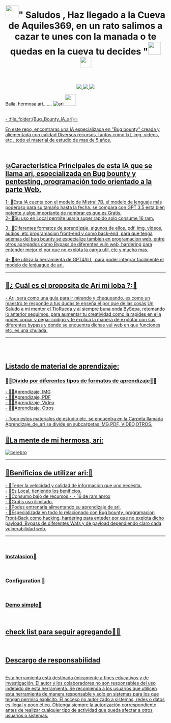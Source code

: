 <h1 align="center"><img height="40" src="https://github.com/7oSkaaa/7oSkaaa/blob/main/Images/about_me.gif?raw=true">" Saludos , Haz llegado a la Cueva de Aquiles369, en un rato salimos a cazar te unes con la manada o te quedas en la cueva tu decides "<img height="40" src="https://github.com/7oSkaaa/7oSkaaa/blob/main/Images/about_me.gif?raw=true"><img height="35" src="https://user-images.githubusercontent.com/73097560/115834477-dbab4500-a447-11eb-908a-139a6edaec5c.gif">
</h1></h1></p>
<br>

<p align="center" dir="auto">
  <a href="https://github.com/Aquiles369/Bug_Bounty_IA_ari/">
    <img src="https://camo.githubusercontent.com/da105b189e3c70fe16e58f109175a163e6eb05364b320932e87e665d0efe3062/68747470733a2f2f696d672e736869656c64732e696f2f6769746875622f762f72656c656173652f726f626f747368656c6c2f6d616769637265636f6e3f696e636c7564655f70726572656c6561736573" style="max-width: 100%;">
  </a>
  <a href="https://www.gnu.org/licenses/gpl-3.0.en.html" rel="nofollow">
    <img src="https://camo.githubusercontent.com/94fde40c724c45d6111b700ca9d643c99bfe94989cbefbb963ed062b74e41db5/68747470733a2f2f696d672e736869656c64732e696f2f6769746875622f6c6963656e73652f726f626f747368656c6c2f6d616769637265636f6e" data-canonical-src="https://github.com/Aquiles369/Bug_Bounty_IA_ari" style="max-width: 100%;">
  </a>
  <a href="https://github.com/Aquiles369/Bug_Bounty_IA_ari/commits/">
    <img src="https://camo.githubusercontent.com/9e551cd6871945d3e3e943bd5c6577dde53840fb48eb941ae69f506f67a6ba76/68747470733a2f2f696d672e736869656c64732e696f2f6769746875622f6c6173742d636f6d6d69742f726f626f747368656c6c2f6d616769637265636f6e" data-canonical-src="https://img.shields.io/github/last-commit/robotshell/magicrecon" style="max-width: 100%;">
  </a>
  <a href="https://github.com/Aquiles369/Bug_Bounty_IA_ari/commits/">
    
</p>


Baila, hermosa ari....... ![ari](https://github.com/user-attachments/assets/07940d38-e571-480f-92f3-4915f6b919d0) 
<img height="35" src="https://user-images.githubusercontent.com/73097560/115834477-dbab4500-a447-11eb-908a-139a6edaec5c.gif">

<br>
- :file_folder:(Bug_Bounty_IA_ari)💥
<p>  
En este repo, encontraras una IA especializada en "Bug bounty" creada y aliementada con calidad Diversos  recursos, tantos como txt, img, videos, etc , todo el material de estudio de mas de 5 años.<br></p>  
<br>
<h2> 💥Característica Principales de esta IA que se llama ari, especializada en Bug bounty y pentesting, programación todo orientado a la parte Web.</h2>
 1- 🙊Esta IA cuenta con el modelo de Mistral 7B, el modelo de lenguaje más poderoso para su tamaño hasta la fecha. se compara con GPT 3.5 esta bien potente y algo importante de nombrar es que es Gratis.<br

 2- 🙊Su uso en Local permite usarla super rapido solo consume 16 ram.<br>

 3- 🙊Diferentes formatos de aprendizaje, algunos de ellos, pdf, img, videos, audios, etc programacion front-end y como back-end, para que tenga ademas del bug bounty se especialize tambien en programacion web, entre otros agregados como Bypass de diferentes vuln web, hardering para entender mejor el por que no explota la carga util, etc y mucho mas.<br>

4- 🙊Se utiliza la herramienta de GPT4ALL, para poder integrar facilmente el modelo de lenjuague de ari.
<br>
<hr> 
<h2>👀¿ Cuál es el proposita de Ari mi loba ?:👀</h2> 
- Ari, sera como una guia para ir mirando y chequeando, es como un maestro te responde a tus dudas te enseña el por que de las cosas,Un Saludo a mi mentor el TioRueda y al siempre buna onda BySepa, retomando lo anterior seguimos,  para aumentar tu creatividad como la rapides en ella podes copiar y pegar codigo y te explica la manera de explotar con sus diferentes bypass y donde se encuentra dichas vul web en que funciones etc, es una chulada. 

<hr> 

<br>



 <br>

<h2> Listado de material de aprendizaje: </h2>

<h3> 🧙‍♂Divido por diferentes tipos de formatos de aprendizaje🧙‍♂</h3>
- 🧙‍♂️Aprendizaje, IMG<br>
- 🧙‍♂️Aprendizaje, PDF<br>
- 🧙‍♂️Aprendizaje, Video<br>
- 🧙‍♂️Aprendizaje. Otros<br>
  <br>
- Todo estos materiales de estudio etc, se encuentra en la Carpeta llamada Aprendizaje_de_ari se divide en subcarpetas IMG,PDF, VIDEO,OTROS.
<h2>🤖La mente de mi hermosa, ari: </h2>
<p align="center">

 ![cerebro](https://github.com/user-attachments/assets/d88fb21c-d2df-4e69-a80b-565e359a0905)
 
</p>
<hr> 

<h2>🤖Benificios de utilizar ari:🤖</h2>
- 🤖Tener la velocidad y calidad de informacion que uno necesita. <br>
- 🤖Es Local, tieniendo los benificios. <br>
- 🤖Consumo bajo de recursos -_- 16 de ram aprox <br>
- 🤖Gratis uso ilimitado. <br>
- 🤖Podes entrenarla alimentando su aprendizaje de ari. <br>
- 🤖Especializada en todo lo relacionado con Bug bounty, programacion Front-Back como hacking, hardering para enteder por que no explota dicho payload, Bypass de diferentes Wafs y de 
     payload dependiendo claro cada vulnerabilidad web.  
<hr> 
 <br>
 
<h3>Instalacion🔨</h3> <br>
<h3>Configuration 🔧 </h3>  <br>
<h3>Demo simple🎥</h3> <br>
<h2>check list para seguir agregando🧙‍♂️</h2> <br>
<h2>Descargo de responsabilidad</h2> <br>
Esta herramienta está destinada únicamente a fines educativos y de investigación. El autor y los colaboradores no son responsables del uso indebido de esta herramienta. Se recomienda a los usuarios que utilicen esta herramienta de manera responsable y solo en sistemas para los que tengan permiso explícito. El acceso no autorizado a sistemas, redes o datos es ilegal y poco ético. Obtenga siempre la autorización correspondiente antes de realizar cualquier tipo de actividad que pueda afectar a otros usuarios o sistemas.
 <br>

